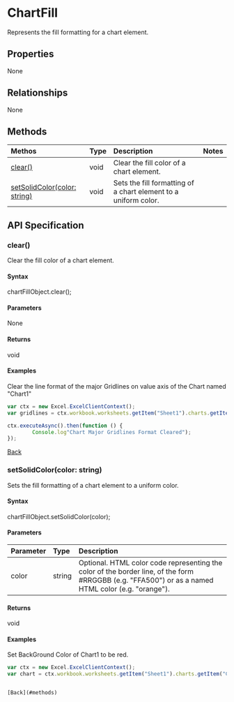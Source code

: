 # ChartFill

Represents the fill formatting for a chart element.

## Properties
None

## Relationships
None

## Methods
| Methos           | Type    |Description|Notes |
|:---------------|:--------|:----------|:-----|
|[clear()](#clear)|void|Clear the fill color of a chart element.||
|[setSolidColor(color: string)](#setsolidcolorcolor-string)|void|Sets the fill formatting of a chart element to a uniform color.||

## API Specification

### clear()
Clear the fill color of a chart element.

#### Syntax
chartFillObject.clear();

#### Parameters
None

#### Returns
void

#### Examples

Clear the line format of the major Gridlines on value axis of the Chart named "Chart1"

```js
var ctx = new Excel.ExcelClientContext();
var gridlines = ctx.workbook.worksheets.getItem("Sheet1").charts.getItem("Chart1").axes.valueaxis.majorGridlines;	

ctx.executeAsync().then(function () {
		Console.log"Chart Major Gridlines Format Cleared");
});
```

[Back](#methods)

### setSolidColor(color: string)
Sets the fill formatting of a chart element to a uniform color.

#### Syntax
chartFillObject.setSolidColor(color);

#### Parameters
| Parameter       | Type    |Description|
|:---------------|:--------|:----------|
|color|string|Optional. HTML color code representing the color of the border line, of the form #RRGGBB (e.g. "FFA500") or as a named HTML color (e.g. "orange").|

#### Returns
void

#### Examples

Set BackGround Color of Chart1 to be red.
```js
var ctx = new Excel.ExcelClientContext();
var chart = ctx.workbook.worksheets.getItem("Sheet1").charts.getItem("Chart1");	


[Back](#methods)

